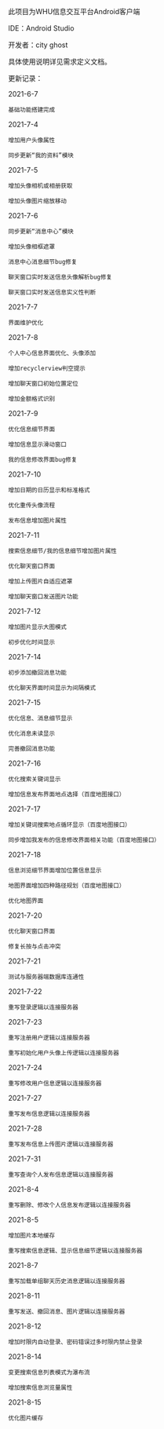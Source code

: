 此项目为WHU信息交互平台Android客户端

  IDE：Android Studio

  开发者：city ghost
  
  具体使用说明详见需求定义文档。
  
  更新记录：
  
  2021-6-7
  
    基础功能搭建完成
    
  2021-7-4
  
    增加用户头像属性 
    
    同步更新“我的资料”模块
    
  2021-7-5
  
    增加头像相机或相册获取
  
    增加头像图片缩放移动
    
  2021-7-6
  
    同步更新“消息中心”模块 
    
    增加头像相框遮罩 
    
    消息中心消息细节bug修复
    
    聊天窗口实时发送信息头像解析bug修复
    
    聊天窗口实时发送信息实义性判断
    
  2021-7-7
  
    界面维护优化
    
  2021-7-8
  
    个人中心信息界面优化、头像添加
    
    增加recyclerview判空提示

    增加聊天窗口初始位置定位
    
    增加金额格式识别
    
  2021-7-9
  
    优化信息细节界面
    
    增加信息显示滑动窗口
    
    我的信息修改界面bug修复
    
  2021-7-10
  
    增加日期的日历显示和标准格式
    
    优化重传头像流程
    
    发布信息增加图片属性
    
  2021-7-11
  
    搜索信息细节/我的信息细节增加图片属性 
    
    优化聊天窗口界面

    增加上传图片自适应遮罩

    增加聊天窗口发送图片功能
    
  2021-7-12
  
    增加图片显示大图模式
    
    初步优化时间显示
    
  2021-7-14
  
    初步添加撤回消息功能
    
    优化聊天界面时间显示为间隔模式

  2021-7-15
  
    优化信息、消息细节显示
    
    优化消息未读显示
    
    完善撤回消息功能
    
  2021-7-16
   
    优化搜索关键词显示
    
    增加信息发布界面地点选择（百度地图接口）
    
  2021-7-17
  
    增加关键词搜索地点循环显示（百度地图接口）
    
    同步增加我发布的信息修改界面相关功能（百度地图接口）
    
  2021-7-18
  
    信息浏览细节界面增加位置信息显示
    
    地图界面增加四种路径规划（百度地图接口）
    
    优化地图界面
    
  2021-7-20
  
    优化聊天窗口界面
    
    修复长按与点击冲突
    
  2021-7-21
  
    测试与服务器端数据库连通性
    
  2021-7-22
  
    重写登录逻辑以连接服务器
    
  2021-7-23
  
    重写注册用户逻辑以连接服务器
    
    重写初始化用户头像上传逻辑以连接服务器
    
  2021-7-24
  
    重写修改用户信息逻辑以连接服务器
    
  2021-7-27
  
    重写发布信息逻辑以连接服务器
    
  2021-7-28
  
    重写发布信息上传图片逻辑以连接服务器
    
  2021-7-31
  
    重写查询个人发布信息逻辑以连接服务器
    
  2021-8-4
  
    重写删除、修改个人信息发布逻辑以连接服务器
    
  2021-8-5
  
    增加图片本地缓存
    
    重写搜索信息逻辑、显示信息细节逻辑以连接服务器
    
  2021-8-7
  
    重写加载单组聊天历史消息逻辑以连接服务器
    
  2021-8-11
  
    重写发送、撤回消息、图片逻辑以连接服务器
    
  2021-8-12
  
    增加时限内自动登录、密码错误过多时限内禁止登录
    
  2021-8-14
  
    变更搜索信息列表模式为瀑布流
    
    增加搜索信息浏览量属性
    
  2021-8-15
  
    优化图片缓存
